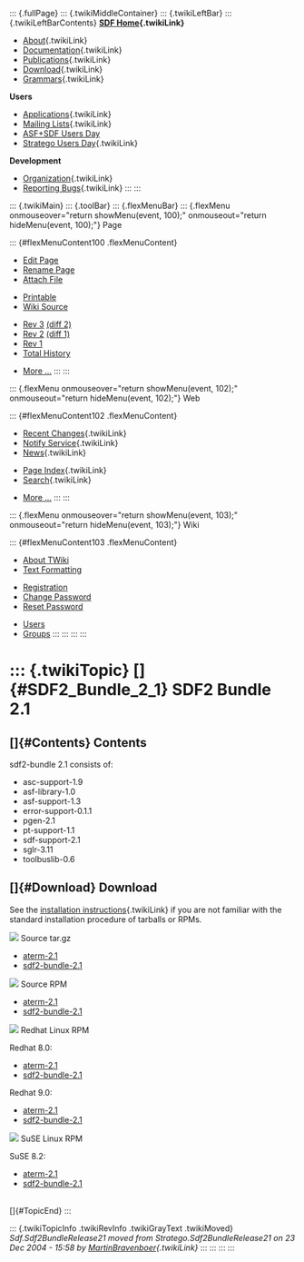 ::: {.fullPage}
::: {.twikiMiddleContainer}
::: {.twikiLeftBar}
::: {.twikiLeftBarContents}
**[SDF Home](WebHome){.twikiLink}**

-   [About](SdfLanguage){.twikiLink}
-   [Documentation](SdfDocumentation){.twikiLink}
-   [Publications](SdfPublications){.twikiLink}
-   [Download](SdfSoftware){.twikiLink}
-   [Grammars](SdfGrammars){.twikiLink}

**Users**

-   [Applications](SdfApplications){.twikiLink}
-   [Mailing Lists](MailingList){.twikiLink}
-   [ASF+SDF Users
    Day](http://www.cwi.nl/htbin/sen1/twiki/bin/view/SEN1/ASFSDFUsersDay)
-   [Stratego Users Day](../Stratego/StrategoUsersDay){.twikiLink}

**Development**

-   [Organization](SdfDevelopment){.twikiLink}
-   [Reporting Bugs](SdfBugs){.twikiLink}
:::
:::

::: {.twikiMain}
::: {.toolBar}
::: {.flexMenuBar}
::: {.flexMenu onmouseover="return showMenu(event, 100);" onmouseout="return hideMenu(event, 100);"}
Page

::: {#flexMenuContent100 .flexMenuContent}
-   [Edit
    Page](http://www.program-transformation.org/edit/SdfBackup/Sdf2BundleRelease21?t=1536827699)
-   [Rename
    Page](http://www.program-transformation.org/rename/SdfBackup/Sdf2BundleRelease21)
-   [Attach
    File](http://www.program-transformation.org/attach/SdfBackup/Sdf2BundleRelease21)

<!-- -->

-   [Printable](http://www.program-transformation.org/view/SdfBackup/Sdf2BundleRelease21?skin=print.pattern)
-   [Wiki
    Source](http://www.program-transformation.org/view/SdfBackup/Sdf2BundleRelease21?skin=text&raw=on&contenttype=text/plain)

<!-- -->

-   [Rev
    3](http://www.program-transformation.org/view/SdfBackup/Sdf2BundleRelease21?rev=1.3)
    [(diff 2)](http://www.program-transformation.org/rdiff/SdfBackup/Sdf2BundleRelease21?rev1=1.3&rev2=1.2)
-   [Rev
    2](http://www.program-transformation.org/view/SdfBackup/Sdf2BundleRelease21?rev=1.2)
    [(diff 1)](http://www.program-transformation.org/rdiff/SdfBackup/Sdf2BundleRelease21?rev1=1.2&rev2=1.1)
-   [Rev
    1](http://www.program-transformation.org/view/SdfBackup/Sdf2BundleRelease21?rev=1.1)
-   [Total
    History](http://www.program-transformation.org/rdiff/SdfBackup/Sdf2BundleRelease21)

<!-- -->

-   [More
    \...](http://www.program-transformation.org/oops/SdfBackup/Sdf2BundleRelease21?template=oopsmore&param1=1.3&param2=1.3)
:::
:::

::: {.flexMenu onmouseover="return showMenu(event, 102);" onmouseout="return hideMenu(event, 102);"}
Web

::: {#flexMenuContent102 .flexMenuContent}
-   [Recent Changes](WebChanges){.twikiLink}
-   [Notify Service](WebNotify){.twikiLink}
-   [News](WebNews){.twikiLink}

<!-- -->

-   [Page Index](WebIndex){.twikiLink}
-   [Search](WebSearch){.twikiLink}

<!-- -->

-   [More
    \...](http://www.program-transformation.org/oops/SdfBackup/Sdf2BundleRelease21?template=oopsmore&param1=1.3&param2=1.3)
:::
:::

::: {.flexMenu onmouseover="return showMenu(event, 103);" onmouseout="return hideMenu(event, 103);"}
Wiki

::: {#flexMenuContent103 .flexMenuContent}
-   [About
    TWiki](http://www.program-transformation.org/view/TWiki/WebHome)
-   [Text
    Formatting](http://www.program-transformation.org/view/TWiki/TextFormattingRules)

<!-- -->

-   [Registration](http://www.program-transformation.org/view/TWiki/TWikiRegistration)
-   [Change
    Password](http://www.program-transformation.org/view/TWiki/ChangePassword)
-   [Reset
    Password](http://www.program-transformation.org/view/TWiki/ResetPassword)

<!-- -->

-   [Users](http://www.program-transformation.org/view/Main/TWikiUsers)
-   [Groups](http://www.program-transformation.org/view/Main/TWikiGroups)
:::
:::
:::
:::

::: {.twikiTopic}
[]{#SDF2_Bundle_2_1} SDF2 Bundle 2.1
====================================

[]{#Contents} Contents
----------------------

sdf2-bundle 2.1 consists of:

-   asc-support-1.9
-   asf-library-1.0
-   asf-support-1.3
-   error-support-0.1.1
-   pgen-2.1
-   pt-support-1.1
-   sdf-support-2.1
-   sglr-3.11
-   toolbuslib-0.6

[]{#Download} Download
----------------------

See the [installation
instructions](../Stratego/InstallationInstructions010){.twikiLink} if
you are not familiar with the standard installation procedure of
tarballs or RPMs.

![](http://losser.st-lab.cs.uu.nl/~mbravenb/images/src-pkg.png) Source
tar.gz

-   [aterm-2.1](http://www.cwi.nl/projects/MetaEnv/aterm/aterm-2.1.tar.gz)
-   [sdf2-bundle-2.1](ftp://ftp.stratego-language.org/pub/stratego/sdf2/sdf2-bundle-2.1.tar.gz)

![](http://losser.st-lab.cs.uu.nl/~mbravenb/images/src-pkg.png) Source
RPM

-   [aterm-2.1](ftp://ftp.stratego-language.org/pub/stratego/aterm/aterm-2.1-1.src.rpm)
-   [sdf2-bundle-2.1](ftp://ftp.stratego-language.org/pub/stratego/sdf2/sdf2-bundle-2.1.src.rpm)

![](http://losser.st-lab.cs.uu.nl/~mbravenb/images/redhat.png) Redhat
Linux RPM

Redhat 8.0:

-   [aterm-2.1](ftp://ftp.stratego-language.org/pub/stratego/aterm/aterm-2.1-1.i386-redhat8.0-linux-gnu.rpm)
-   [sdf2-bundle-2.1](ftp://ftp.stratego-language.org/pub/stratego/sdf2/sdf2-bundle-2.1.i386-redhat8.0-linux-gnu.rpm)

Redhat 9.0:

-   [aterm-2.1](ftp://ftp.stratego-language.org/pub/stratego/aterm/aterm-2.1-1.i386-redhat9.0-linux-gnu.rpm)
-   [sdf2-bundle-2.1](ftp://ftp.stratego-language.org/pub/stratego/sdf2/sdf2-bundle-2.1.i386-redhat9.0-linux-gnu.rpm)

![](http://losser.st-lab.cs.uu.nl/~mbravenb/images/suse.png) SuSE Linux
RPM

SuSE 8.2:

-   [aterm-2.1](ftp://ftp.stratego-language.org/pub/stratego/aterm/aterm-2.1-1.i386-suse8.2-linux-gnu.rpm)
-   [sdf2-bundle-2.1](ftp://ftp.stratego-language.org/pub/stratego/sdf2/sdf2-bundle-2.1.i386-suse8.2-linux-gnu.rpm)

\
[]{#TopicEnd}
:::

::: {.twikiTopicInfo .twikiRevInfo .twikiGrayText .twikiMoved}
*Sdf.Sdf2BundleRelease21 moved from Stratego.Sdf2BundleRelease21 on 23
Dec 2004 - 15:58 by
[MartinBravenboer](../Main/MartinBravenboer){.twikiLink}*
:::
:::
:::
:::

